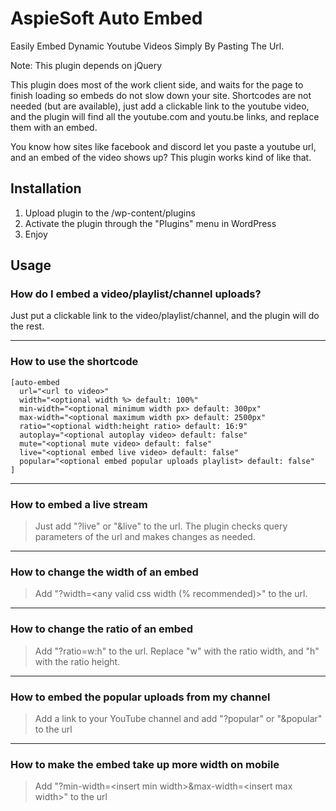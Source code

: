 # AspieSoft Auto Embed

Easily Embed Dynamic Youtube Videos Simply By Pasting The Url.

Note: This plugin depends on jQuery

This plugin does most of the work client side, and waits for the page to finish loading so embeds do not slow down your site.
Shortcodes are not needed (but are available), just add a clickable link to the youtube video, and the plugin will find all the youtube.com and youtu.be links, and replace them with an embed.

You know how sites like facebook and discord let you paste a youtube url, and an embed of the video shows up?
This plugin works kind of like that.

## Installation

1. Upload plugin to the /wp-content/plugins
2. Activate the plugin through the "Plugins" menu in WordPress
3. Enjoy

## Usage

### How do I embed a video/playlist/channel uploads?

Just put a clickable link to the video/playlist/channel, and the plugin will do the rest.

---

### How to use the shortcode

```WordPress
[auto-embed
  url="<url to video>"
  width="<optional width %> default: 100%"
  min-width="<optional minimum width px> default: 300px"
  max-width="<optional maximum width px> default: 2500px"
  ratio="<optional width:height ratio> default: 16:9"
  autoplay="<optional autoplay video> default: false"
  mute="<optional mute video> default: false"
  live="<optional embed live video> default: false"
  popular="<optional embed popular uploads playlist> default: false"
]
```

---

### How to embed a live stream

> Just add "?live" or "&live" to the url. The plugin checks query parameters of the url and makes changes as needed.

---

### How to change the width of an embed

> Add "?width=\<any valid css width (% recommended)>" to the url.

---

### How to change the ratio of an embed

> Add "?ratio=w:h" to the url.
> Replace "w" with the ratio width, and "h" with the ratio height.

---

### How to embed the popular uploads from my channel

> Add a link to your YouTube channel and add "?popular" or "&popular" to the url

---

### How to make the embed take up more width on mobile

> Add "?min-width=\<insert min width>&max-width=\<insert max width>" to the url
